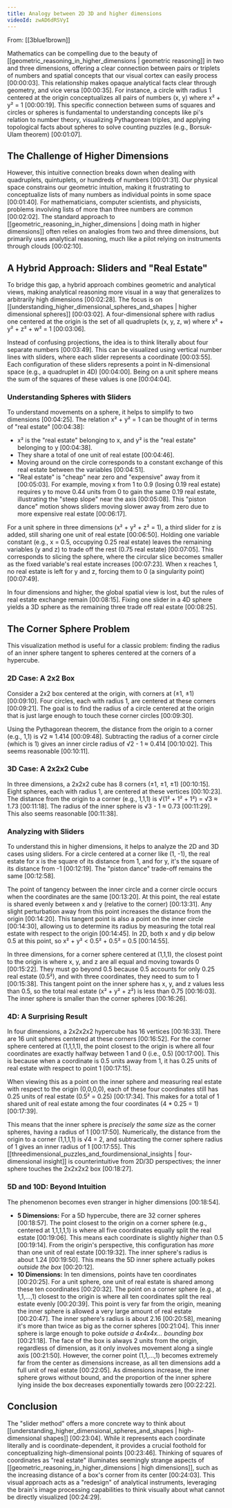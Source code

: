 ```yaml
---
title: Analogy between 2D 3D and higher dimensions
videoId: zwAD6dRSVyI
---
```


From: [[3blue1brown]] <br/> 

Mathematics can be compelling due to the beauty of [[geometric_reasoning_in_higher_dimensions | geometric reasoning]] in two and three dimensions, offering a clear connection between pairs or triplets of numbers and spatial concepts that our visual cortex can easily process <a class="yt-timestamp" data-t="00:00:03">[00:00:03]</a>. This relationship makes opaque analytical facts clear through geometry, and vice versa <a class="yt-timestamp" data-t="00:00:35">[00:00:35]</a>. For instance, a circle with radius 1 centered at the origin conceptualizes all pairs of numbers (x, y) where x² + y² = 1 <a class="yt-timestamp" data-t="00:00:19">[00:00:19]</a>. This specific connection between sums of squares and circles or spheres is fundamental to understanding concepts like pi's relation to number theory, visualizing Pythagorean triples, and applying topological facts about spheres to solve counting puzzles (e.g., Borsuk-Ulam theorem) <a class="yt-timestamp" data-t="00:01:07">[00:01:07]</a>.

## The Challenge of Higher Dimensions

However, this intuitive connection breaks down when dealing with quadruplets, quintuplets, or hundreds of numbers <a class="yt-timestamp" data-t="00:01:31">[00:01:31]</a>. Our physical space constrains our geometric intuition, making it frustrating to conceptualize lists of many numbers as individual points in some space <a class="yt-timestamp" data-t="00:01:40">[00:01:40]</a>. For mathematicians, computer scientists, and physicists, problems involving lists of more than three numbers are common <a class="yt-timestamp" data-t="00:02:02">[00:02:02]</a>. The standard approach to [[geometric_reasoning_in_higher_dimensions | doing math in higher dimensions]] often relies on analogies from two and three dimensions, but primarily uses analytical reasoning, much like a pilot relying on instruments through clouds <a class="yt-timestamp" data-t="00:02:10">[00:02:10]</a>.

## A Hybrid Approach: Sliders and "Real Estate"

To bridge this gap, a hybrid approach combines geometric and analytical views, making analytical reasoning more visual in a way that generalizes to arbitrarily high dimensions <a class="yt-timestamp" data-t="00:02:28">[00:02:28]</a>. The focus is on [[understanding_higher_dimensional_spheres_and_shapes | higher dimensional spheres]] <a class="yt-timestamp" data-t="00:03:02">[00:03:02]</a>. A four-dimensional sphere with radius one centered at the origin is the set of all quadruplets (x, y, z, w) where x² + y² + z² + w² = 1 <a class="yt-timestamp" data-t="00:03:06">[00:03:06]</a>.

Instead of confusing projections, the idea is to think literally about four separate numbers <a class="yt-timestamp" data-t="00:03:49">[00:03:49]</a>. This can be visualized using vertical number lines with sliders, where each slider represents a coordinate <a class="yt-timestamp" data-t="00:03:55">[00:03:55]</a>. Each configuration of these sliders represents a point in N-dimensional space (e.g., a quadruplet in 4D) <a class="yt-timestamp" data-t="00:04:00">[00:04:00]</a>. Being on a unit sphere means the sum of the squares of these values is one <a class="yt-timestamp" data-t="00:04:04">[00:04:04]</a>.

### Understanding Spheres with Sliders

To understand movements on a sphere, it helps to simplify to two dimensions <a class="yt-timestamp" data-t="00:04:25">[00:04:25]</a>. The relation x² + y² = 1 can be thought of in terms of "real estate" <a class="yt-timestamp" data-t="00:04:38">[00:04:38]</a>:
*   x² is the "real estate" belonging to x, and y² is the "real estate" belonging to y <a class="yt-timestamp" data-t="00:04:38">[00:04:38]</a>.
*   They share a total of one unit of real estate <a class="yt-timestamp" data-t="00:04:46">[00:04:46]</a>.
*   Moving around on the circle corresponds to a constant exchange of this real estate between the variables <a class="yt-timestamp" data-t="00:04:51">[00:04:51]</a>.
*   "Real estate" is "cheap" near zero and "expensive" away from it <a class="yt-timestamp" data-t="00:05:03">[00:05:03]</a>. For example, moving x from 1 to 0.9 (losing 0.19 real estate) requires y to move 0.44 units from 0 to gain the same 0.19 real estate, illustrating the "steep slope" near the axis <a class="yt-timestamp" data-t="00:05:08">[00:05:08]</a>. This "piston dance" motion shows sliders moving slower away from zero due to more expensive real estate <a class="yt-timestamp" data-t="00:06:17">[00:06:17]</a>.

For a unit sphere in three dimensions (x² + y² + z² = 1), a third slider for z is added, still sharing one unit of real estate <a class="yt-timestamp" data-t="00:06:50">[00:06:50]</a>. Holding one variable constant (e.g., x = 0.5, occupying 0.25 real estate) leaves the remaining variables (y and z) to trade off the rest (0.75 real estate) <a class="yt-timestamp" data-t="00:07:05">[00:07:05]</a>. This corresponds to slicing the sphere, where the circular slice becomes smaller as the fixed variable's real estate increases <a class="yt-timestamp" data-t="00:07:23">[00:07:23]</a>. When x reaches 1, no real estate is left for y and z, forcing them to 0 (a singularity point) <a class="yt-timestamp" data-t="00:07:49">[00:07:49]</a>.

In four dimensions and higher, the global spatial view is lost, but the rules of real estate exchange remain <a class="yt-timestamp" data-t="00:08:15">[00:08:15]</a>. Fixing one slider in a 4D sphere yields a 3D sphere as the remaining three trade off real estate <a class="yt-timestamp" data-t="00:08:25">[00:08:25]</a>.

## The Corner Sphere Problem

This visualization method is useful for a classic problem: finding the radius of an inner sphere tangent to spheres centered at the corners of a hypercube.

### 2D Case: A 2x2 Box

Consider a 2x2 box centered at the origin, with corners at (±1, ±1) <a class="yt-timestamp" data-t="00:09:10">[00:09:10]</a>. Four circles, each with radius 1, are centered at these corners <a class="yt-timestamp" data-t="00:09:21">[00:09:21]</a>. The goal is to find the radius of a circle centered at the origin that is just large enough to touch these corner circles <a class="yt-timestamp" data-t="00:09:30">[00:09:30]</a>.

Using the Pythagorean theorem, the distance from the origin to a corner (e.g., 1,1) is √2 ≈ 1.414 <a class="yt-timestamp" data-t="00:09:48">[00:09:48]</a>. Subtracting the radius of a corner circle (which is 1) gives an inner circle radius of √2 - 1 ≈ 0.414 <a class="yt-timestamp" data-t="00:10:02">[00:10:02]</a>. This seems reasonable <a class="yt-timestamp" data-t="00:10:11">[00:10:11]</a>.

### 3D Case: A 2x2x2 Cube

In three dimensions, a 2x2x2 cube has 8 corners (±1, ±1, ±1) <a class="yt-timestamp" data-t="00:10:15">[00:10:15]</a>. Eight spheres, each with radius 1, are centered at these vertices <a class="yt-timestamp" data-t="00:10:23">[00:10:23]</a>. The distance from the origin to a corner (e.g., 1,1,1) is √(1² + 1² + 1²) = √3 ≈ 1.73 <a class="yt-timestamp" data-t="00:11:18">[00:11:18]</a>. The radius of the inner sphere is √3 - 1 ≈ 0.73 <a class="yt-timestamp" data-t="00:11:29">[00:11:29]</a>. This also seems reasonable <a class="yt-timestamp" data-t="00:11:38">[00:11:38]</a>.

### Analyzing with Sliders

To understand this in higher dimensions, it helps to analyze the 2D and 3D cases using sliders. For a circle centered at a corner like (1, -1), the real estate for x is the square of its distance from 1, and for y, it's the square of its distance from -1 <a class="yt-timestamp" data-t="00:12:19">[00:12:19]</a>. The "piston dance" trade-off remains the same <a class="yt-timestamp" data-t="00:12:58">[00:12:58]</a>.

The point of tangency between the inner circle and a corner circle occurs when the coordinates are the same <a class="yt-timestamp" data-t="00:13:20">[00:13:20]</a>. At this point, the real estate is shared evenly between x and y (relative to the corner) <a class="yt-timestamp" data-t="00:13:31">[00:13:31]</a>. Any slight perturbation away from this point increases the distance from the origin <a class="yt-timestamp" data-t="00:14:20">[00:14:20]</a>. This tangent point is also a point on the inner circle <a class="yt-timestamp" data-t="00:14:30">[00:14:30]</a>, allowing us to determine its radius by measuring the total real estate with respect to the origin <a class="yt-timestamp" data-t="00:14:45">[00:14:45]</a>. In 2D, both x and y dip below 0.5 at this point, so x² + y² < 0.5² + 0.5² = 0.5 <a class="yt-timestamp" data-t="00:14:55">[00:14:55]</a>.

In three dimensions, for a corner sphere centered at (1,1,1), the closest point to the origin is where x, y, and z are all equal and moving towards 0 <a class="yt-timestamp" data-t="00:15:22">[00:15:22]</a>. They must go beyond 0.5 because 0.5 accounts for only 0.25 real estate (0.5²), and with three coordinates, they need to sum to 1 <a class="yt-timestamp" data-t="00:15:38">[00:15:38]</a>. This tangent point on the inner sphere has x, y, and z values less than 0.5, so the total real estate (x² + y² + z²) is less than 0.75 <a class="yt-timestamp" data-t="00:16:03">[00:16:03]</a>. The inner sphere is smaller than the corner spheres <a class="yt-timestamp" data-t="00:16:26">[00:16:26]</a>.

### 4D: A Surprising Result

In four dimensions, a 2x2x2x2 hypercube has 16 vertices <a class="yt-timestamp" data-t="00:16:33">[00:16:33]</a>. There are 16 unit spheres centered at these corners <a class="yt-timestamp" data-t="00:16:52">[00:16:52]</a>. For the corner sphere centered at (1,1,1,1), the point closest to the origin is where all four coordinates are exactly halfway between 1 and 0 (i.e., 0.5) <a class="yt-timestamp" data-t="00:17:00">[00:17:00]</a>. This is because when a coordinate is 0.5 units away from 1, it has 0.25 units of real estate with respect to point 1 <a class="yt-timestamp" data-t="00:17:15">[00:17:15]</a>.

When viewing this as a point on the inner sphere and measuring real estate with respect to the origin (0,0,0,0), each of these four coordinates still has 0.25 units of real estate (0.5² = 0.25) <a class="yt-timestamp" data-t="00:17:34">[00:17:34]</a>. This makes for a total of 1 shared unit of real estate among the four coordinates (4 * 0.25 = 1) <a class="yt-timestamp" data-t="00:17:39">[00:17:39]</a>.

This means that the inner sphere is *precisely the same size* as the corner spheres, having a radius of 1 <a class="yt-timestamp" data-t="00:17:50">[00:17:50]</a>. Numerically, the distance from the origin to a corner (1,1,1,1) is √4 = 2, and subtracting the corner sphere radius of 1 gives an inner radius of 1 <a class="yt-timestamp" data-t="00:17:55">[00:17:55]</a>. This [[threedimensional_puzzles_and_fourdimensional_insights | four-dimensional insight]] is counterintuitive from 2D/3D perspectives; the inner sphere touches the 2x2x2x2 box <a class="yt-timestamp" data-t="00:18:27">[00:18:27]</a>.

### 5D and 10D: Beyond Intuition

The phenomenon becomes even stranger in higher dimensions <a class="yt-timestamp" data-t="00:18:54">[00:18:54]</a>.
*   **5 Dimensions:** For a 5D hypercube, there are 32 corner spheres <a class="yt-timestamp" data-t="00:18:57">[00:18:57]</a>. The point closest to the origin on a corner sphere (e.g., centered at 1,1,1,1,1) is where all five coordinates equally split the real estate <a class="yt-timestamp" data-t="00:19:06">[00:19:06]</a>. This means each coordinate is slightly *higher* than 0.5 <a class="yt-timestamp" data-t="00:19:14">[00:19:14]</a>. From the origin's perspective, this configuration has *more* than one unit of real estate <a class="yt-timestamp" data-t="00:19:32">[00:19:32]</a>. The inner sphere's radius is about 1.24 <a class="yt-timestamp" data-t="00:19:50">[00:19:50]</a>. This means the 5D inner sphere actually pokes *outside the box* <a class="yt-timestamp" data-t="00:20:12">[00:20:12]</a>.
*   **10 Dimensions:** In ten dimensions, points have ten coordinates <a class="yt-timestamp" data-t="00:20:25">[00:20:25]</a>. For a unit sphere, one unit of real estate is shared among these ten coordinates <a class="yt-timestamp" data-t="00:20:32">[00:20:32]</a>. The point on a corner sphere (e.g., at 1,1,...,1) closest to the origin is where all ten coordinates split the real estate evenly <a class="yt-timestamp" data-t="00:20:39">[00:20:39]</a>. This point is very far from the origin, meaning the inner sphere is allowed a very large amount of real estate <a class="yt-timestamp" data-t="00:20:47">[00:20:47]</a>. The inner sphere's radius is about 2.16 <a class="yt-timestamp" data-t="00:20:58">[00:20:58]</a>, meaning it's more than twice as big as the corner spheres <a class="yt-timestamp" data-t="00:21:04">[00:21:04]</a>. This inner sphere is large enough to poke *outside a 4x4x4x... bounding box* <a class="yt-timestamp" data-t="00:21:18">[00:21:18]</a>. The face of the box is always 2 units from the origin, regardless of dimension, as it only involves movement along a single axis <a class="yt-timestamp" data-t="00:21:50">[00:21:50]</a>. However, the corner point (1,1,...,1) becomes extremely far from the center as dimensions increase, as all ten dimensions add a full unit of real estate <a class="yt-timestamp" data-t="00:22:05">[00:22:05]</a>. As dimensions increase, the inner sphere grows without bound, and the proportion of the inner sphere lying inside the box decreases exponentially towards zero <a class="yt-timestamp" data-t="00:22:22">[00:22:22]</a>.

## Conclusion

The "slider method" offers a more concrete way to think about [[understanding_higher_dimensional_spheres_and_shapes | high-dimensional shapes]] <a class="yt-timestamp" data-t="00:23:04">[00:23:04]</a>. While it represents each coordinate literally and is coordinate-dependent, it provides a crucial foothold for conceptualizing high-dimensional points <a class="yt-timestamp" data-t="00:23:46">[00:23:46]</a>. Thinking of squares of coordinates as "real estate" illuminates seemingly strange aspects of [[geometric_reasoning_in_higher_dimensions | high dimensions]], such as the increasing distance of a box's corner from its center <a class="yt-timestamp" data-t="00:24:03">[00:24:03]</a>. This visual approach acts as a "redesign" of analytical instruments, leveraging the brain's image processing capabilities to think visually about what cannot be directly visualized <a class="yt-timestamp" data-t="00:24:29">[00:24:29]</a>.